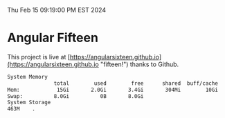 Thu Feb 15 09:19:00 PM EST 2024

# Angular Fifteen


This project is live at [https://angularsixteen.github.io](https://angularsixteen.github.io "fifteen!") thanks to Github.

```bash
System Memory
               total        used        free      shared  buff/cache   available
Mem:            15Gi       2.0Gi       3.4Gi       304Mi        10Gi        13Gi
Swap:          8.0Gi          0B       8.0Gi
System Storage
463M	.
```
```bash

